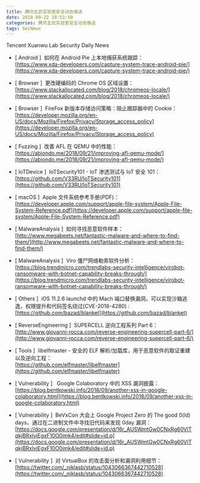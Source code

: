 ```yaml
---
title: 腾讯玄武实验室安全动态推送
date: 2018-09-22 18:53:50
categories: 腾讯玄武实验室安全动态推送
tags: SecNews
---
```


Tencent Xuanwu Lab Security Daily News  
* [ Android ]  如何在 Android Pie 上本地捕获系统跟踪：   
[https://www.xda-developers.com/capture-system-trace-android-pie/](https://www.xda-developers.com/capture-system-trace-android-pie/)  

* [ Browser ]  更改硬编码的 Chrome OS 区域设置：   
[https://www.stackallocated.com/blog/2018/chromeos-locale/](https://www.stackallocated.com/blog/2018/chromeos-locale/)  

* [ Browser ]  FireFox 新版本存储访问策略：阻止跟踪器中的 Cookie：   
[https://developer.mozilla.org/en-US/docs/Mozilla/Firefox/Privacy/Storage_access_policy](https://developer.mozilla.org/en-US/docs/Mozilla/Firefox/Privacy/Storage_access_policy)  

* [ Fuzzing ]  改善 AFL 在 QEMU 中的性能：   
[https://abiondo.me/2018/09/21/improving-afl-qemu-mode/](https://abiondo.me/2018/09/21/improving-afl-qemu-mode/)  

* [ IoTDevice ]  IoTSecurity101 - IoT 渗透测试与 IoT 安全 101：   
[https://github.com/V33RU/IoTSecurity101](https://github.com/V33RU/IoTSecurity101)  

* [ macOS ]  Apple 文件系统参考手册(PDF)：   
[https://developer.apple.com/support/apple-file-system/Apple-File-System-Reference.pdf](https://developer.apple.com/support/apple-file-system/Apple-File-System-Reference.pdf)  

* [ MalwareAnalysis ]  如何寻找恶意软件样本：   
[http://www.megabeets.net/fantastic-malware-and-where-to-find-them/](http://www.megabeets.net/fantastic-malware-and-where-to-find-them/)  

* [ MalwareAnalysis ]  Viro 僵尸网络勒索软件分析：   
[https://blog.trendmicro.com/trendlabs-security-intelligence/virobot-ransomware-with-botnet-capability-breaks-through/](https://blog.trendmicro.com/trendlabs-security-intelligence/virobot-ransomware-with-botnet-capability-breaks-through/)  

* [ Others ]  iOS 11.2.6 launchd 中的 Mach 端口替换漏洞，可以实现沙箱逃逸，权限提升和代码签名绕过(CVE-2018-4280) :   
[https://github.com/bazad/blanket](https://github.com/bazad/blanket)  

* [ ReverseEngineering ]  SUPERCELL 逆向工程系列 Part 6：   
[http://www.giovanni-rocca.com/reverse-engineering-supercell-part-6/](http://www.giovanni-rocca.com/reverse-engineering-supercell-part-6/)  

* [ Tools ]  libelfmaster - 安全的 ELF 解析/加载库，用于恶意软件的取证重建以及逆向工程：   
[https://github.com/elfmaster/libelfmaster](https://github.com/elfmaster/libelfmaster)  

* [ Vulnerability ]   Google Colaboratory 中的 XSS 漏洞披露：   
[https://blog.bentkowski.info/2018/09/another-xss-in-google-colaboratory.html](https://blog.bentkowski.info/2018/09/another-xss-in-google-colaboratory.html)  

* [ Vulnerability ]  BeVxCon 大会上 Google Project Zero 的 The good 0(ld) days，通过在二进制文件中寻找旧代码来发现 0day 漏洞：   
[https://docs.google.com/presentation/d/16r_AUSWmtGw0CNxRg60VlTqkjBRxlvjEgxF10O0imk4/edit#slide=id.p](https://docs.google.com/presentation/d/16r_AUSWmtGw0CNxRg60VlTqkjBRxlvjEgxF10O0imk4/edit#slide=id.p)  

* [ Vulnerability ]  对 VirtualBox 的攻击面分析和漏洞利用细节：   
[https://twitter.com/_niklasb/status/1043066367442710528](https://twitter.com/_niklasb/status/1043066367442710528)  


